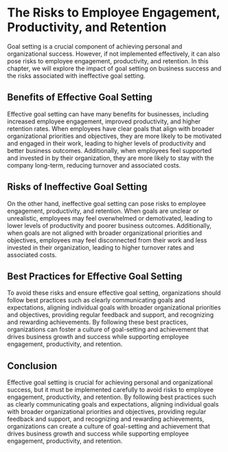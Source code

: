 The Risks to Employee Engagement, Productivity, and Retention
========================================================================================================================

Goal setting is a crucial component of achieving personal and organizational success. However, if not implemented effectively, it can also pose risks to employee engagement, productivity, and retention. In this chapter, we will explore the impact of goal setting on business success and the risks associated with ineffective goal setting.

Benefits of Effective Goal Setting
----------------------------------

Effective goal setting can have many benefits for businesses, including increased employee engagement, improved productivity, and higher retention rates. When employees have clear goals that align with broader organizational priorities and objectives, they are more likely to be motivated and engaged in their work, leading to higher levels of productivity and better business outcomes. Additionally, when employees feel supported and invested in by their organization, they are more likely to stay with the company long-term, reducing turnover and associated costs.

Risks of Ineffective Goal Setting
---------------------------------

On the other hand, ineffective goal setting can pose risks to employee engagement, productivity, and retention. When goals are unclear or unrealistic, employees may feel overwhelmed or demotivated, leading to lower levels of productivity and poorer business outcomes. Additionally, when goals are not aligned with broader organizational priorities and objectives, employees may feel disconnected from their work and less invested in their organization, leading to higher turnover rates and associated costs.

Best Practices for Effective Goal Setting
-----------------------------------------

To avoid these risks and ensure effective goal setting, organizations should follow best practices such as clearly communicating goals and expectations, aligning individual goals with broader organizational priorities and objectives, providing regular feedback and support, and recognizing and rewarding achievements. By following these best practices, organizations can foster a culture of goal-setting and achievement that drives business growth and success while supporting employee engagement, productivity, and retention.

Conclusion
----------

Effective goal setting is crucial for achieving personal and organizational success, but it must be implemented carefully to avoid risks to employee engagement, productivity, and retention. By following best practices such as clearly communicating goals and expectations, aligning individual goals with broader organizational priorities and objectives, providing regular feedback and support, and recognizing and rewarding achievements, organizations can create a culture of goal-setting and achievement that drives business growth and success while supporting employee engagement, productivity, and retention.
